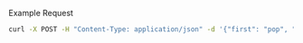 Example Request
```sh
curl -X POST -H "Content-Type: application/json" -d '{"first": "pop", "last": "dop", "email": "dld@gmail.com"}' http://localhost:5000/users
```